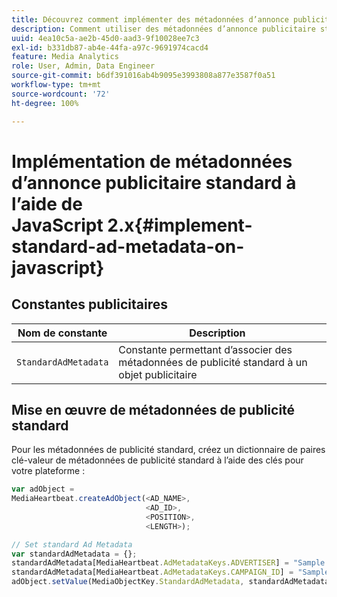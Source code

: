 ```yaml
---
title: Découvrez comment implémenter des métadonnées d’annonce publicitaire standard à l’aide de JavaScript 2.x
description: Comment utiliser des métadonnées d’annonce publicitaire standard dans le suivi publicitaire au sein d’un navigateur à l’aide d’applications JavaScript 2.x.
uuid: 4ea10c5a-ae2b-45d0-aad3-9f10028ee7c3
exl-id: b331db87-ab4e-44fa-a97c-9691974cacd4
feature: Media Analytics
role: User, Admin, Data Engineer
source-git-commit: b6df391016ab4b9095e3993808a877e3587f0a51
workflow-type: tm+mt
source-wordcount: '72'
ht-degree: 100%

---
```


# Implémentation de métadonnées d’annonce publicitaire standard à l’aide de JavaScript 2.x{#implement-standard-ad-metadata-on-javascript}

## Constantes publicitaires

| Nom de constante | Description   |
|---|---|
| `StandardAdMetadata` | Constante permettant d’associer des métadonnées de publicité standard à un objet publicitaire |

## Mise en œuvre de métadonnées de publicité standard

Pour les métadonnées de publicité standard, créez un dictionnaire de paires clé-valeur de métadonnées de publicité standard à l’aide des clés pour votre plateforme :

```js
var adObject =  
MediaHeartbeat.createAdObject(<AD_NAME>,  
                              <AD_ID>,  
                              <POSITION>,  
                              <LENGTH>);

// Set standard Ad Metadata
var standardAdMetadata = {};
standardAdMetadata[MediaHeartbeat.AdMetadataKeys.ADVERTISER] = "Sample Advertiser";
standardAdMetadata[MediaHeartbeat.AdMetadataKeys.CAMPAIGN_ID] = "Sample Campaign";
adObject.setValue(MediaObjectKey.StandardAdMetadata, standardAdMetadata);
```
